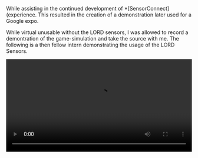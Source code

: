 While assisting in the continued development of *[SensorConnect](experience. This resulted in the creation of a demonstration later used for a Google expo.

While virtual unusable without the LORD sensors, I was allowed to record a demontration of the game-simulation and take the source with me.
The following is a then fellow intern demonstrating the usage of the LORD Sensors.

<video style="width:100%;" controls>
  <source src="${PATH_MARKDOWN}/Reel.mp4" type="video/mp4">
</video>
